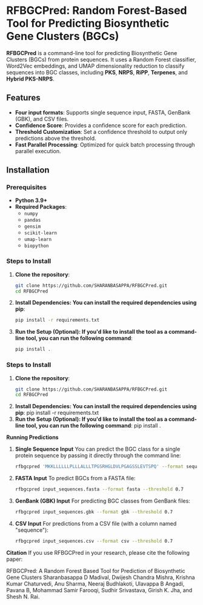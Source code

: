 # **RFBGCPred: Random Forest-Based Tool for Predicting Biosynthetic Gene Clusters (BGCs)**

**RFBGCPred** is a command-line tool for predicting Biosynthetic Gene Clusters (BGCs) from protein sequences. It uses a Random Forest classifier, Word2Vec embeddings, and UMAP dimensionality reduction to classify sequences into BGC classes, including **PKS**, **NRPS**, **RiPP**, **Terpenes**, and **Hybrid PKS-NRPS**.

## Features
- **Four input formats**: Supports single sequence input, FASTA, GenBank (GBK), and CSV files.
- **Confidence Score**: Provides a confidence score for each prediction.
- **Threshold Customization**: Set a confidence threshold to output only predictions above the threshold.
- **Fast Parallel Processing**: Optimized for quick batch processing through parallel execution.
  
## Installation

### Prerequisites
- **Python 3.9+**
- **Required Packages**:
  - `numpy`
  - `pandas`
  - `gensim`
  - `scikit-learn`
  - `umap-learn`
  - `biopython`

### Steps to Install

1. **Clone the repository**:
   ```bash
   git clone https://github.com/SHARANBASAPPA/RFBGCPred.git
   cd RFBGCPred
2. **Install Dependencies: You can install the required dependencies using pip**:
     ```bash
   pip install -r requirements.txt
3. **Run the Setup (Optional): If you'd like to install the tool as a command-line tool, you can run the following command**:
     ```bash
   pip install .

### Steps to Install

1. **Clone the repository**:
   ```bash
   git clone https://github.com/SHARANBASAPPA/RFBGCPred.git
   cd RFBGCPred
2. **Install Dependencies: You can install the required dependencies using pip**:
   pip install -r requirements.txt
3. **Run the Setup (Optional): If you'd like to install the tool as a command-line tool, you can run the following command**:
   pip install .

**Running Predictions**
1. **Single Sequence Input**
    You can predict the BGC class for a single protein sequence by passing it directly through the command line:
     ```bash
    rfbgcpred 'MKKLLLLLLPLLLALLLTPGSRHGLDVLPGAGSSLEVTSPQ' --format sequence --threshold 0.7

2. **FASTA Input**
    To predict BGCs from a FASTA file:
     ```bash
    rfbgcpred input_sequences.fasta --format fasta --threshold 0.7

3. **GenBank (GBK) Input**
    For predicting BGC classes from GenBank files:
     ```bash
    rfbgcpred input_sequences.gbk --format gbk --threshold 0.7

4. **CSV Input**
   For predictions from a CSV file (with a column named "sequence"):
    ```bash
   rfbgcpred input_sequences.csv --format csv --threshold 0.7

**Citation**
If you use RFBGCPred in your research, please cite the following paper:

RFBGCPred: A Random Forest Based Tool for Prediction of Biosynthetic Gene Clusters
Sharanbasappa D Madival, Dwijesh Chandra Mishra, Krishna Kumar Chaturvedi, Anu Sharma, Neeraj Budhlakoti, Ulavappa B Angadi, Pavana B, Mohammad Samir Farooqi, Sudhir Srivastava, Girish K. Jha, and Shesh N. Rai.

